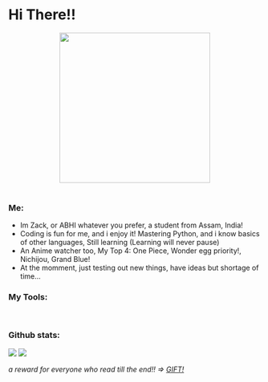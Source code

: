 # Hi There!!

<div align = center>
  <img src="./assets/rohan.png" height="300" width="300"><br>
  <a href="https://t.me/ZackBloodshot"><img src="https://img.shields.io/badge/@ZackBloodshot-131621?style=for-the-badge&logo=telegram&logoColor=blue" alt="" srcset=""></a>
  <a href="https://discordapp.com/users/859099607564025896"><img src="https://img.shields.io/badge/@ZackBloodshot-131621?style=for-the-badge&logo=discord&logoColor=blue" alt="" srcset=""></a>
</div>

### Me:
<ul>
  <li>
    Im Zack, or ABHI whatever you prefer, a student from Assam, India!
  </li>
  <li>
    Coding is fun for me, and i enjoy it! Mastering Python, and i know basics of other languages, Still learning (Learning will never pause)
  </li>
  <li>
    An Anime watcher too, My Top 4: One Piece, Wonder egg priority!, Nichijou, Grand Blue!
  </li>
  <li>
    At the momment, just testing out new things, have ideas but shortage of time...
  </li>
</ul>

### My Tools:
 <p> 
 <a href="https://www.python.org/"><img src="https://img.shields.io/badge/Python-white?style=for-the-badge&logo=python&logoColor=azure-blue" alt=""></a> 
 <a href="https://developer.mozilla.org/en-US/docs/Web/HTML"><img src="https://img.shields.io/badge/HTML5-E34F26?style=for-the-badge&logo=html5&logoColor=white" alt="" srcset=""></a> 
 <ahref="https://developer.mozilla.org/en-US/docs/Learn/CSS/First_steps/What_is_CSS"><img src="https://img.shields.io/badge/CSS3-264de4?style=for-the-badge&logo=css3&logoColor=white" alt="" srcset=""></a> 
 <a href="https://guides.github.com/features/mastering-markdown/"><img src="https://img.shields.io/badge/Markdown-000000?style=for-the-badge&logo=markdown&logoColor=white" alt="" srcset=""></a> 
 <a href="https://www.djangoproject.com/"><img src="https://img.shields.io/badge/Django-092E20?style=for-the-badge&logo=django&logoColor=white" alt="" srcset=""></a> 
 <a href="https://flask.palletsprojects.com/"><img src="https://img.shields.io/badge/Flask-white?style=for-the-badge&logo=flask&logoColor=black" alt=""></a> 
 <a href="https://www.mongodb.com/"><img src="https://img.shields.io/badge/MongoDB-4EA94B?style=for-the-badge&logo=mongodb&logoColor=white" alt="" srcset=""></a>
 <a href="https://redis.com/"><img src="https://img.shields.io/badge/redis-%23DD0031.svg?&style=for-the-badge&logo=redis&logoColor=white" alt="" srcset=""></a>
 <a href="https://git-scm.com/"><img src="https://img.shields.io/badge/Git-F05032?style=for-the-badge&logo=git&logoColor=white" alt="" srcset=""></a> 
</p>

### Github stats: 

<img src='https://github-readme-stats.vercel.app/api?username=Zack-Bloodshot&title_color=0095B6&text_color=78779B&icon_color=ffdb62&bg_color=000000&hide_border=true'>
<img src='https://github-readme-stats.vercel.app/api/top-langs/?username=Zack-Bloodshot&layout=compact&title_color=0095B6&text_color=78779B&icon_color=ffdb62&bg_color=000000&hide_border=true>'>


*a reward for everyone who read till the end!! => [GIFT!](https://youtu.be/dQw4w9WgXcQ)*
